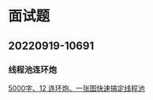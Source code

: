 
# 面试题

## 20220919-10691

### 线程池连环炮

[5000字、12 连环炮、一张图快速搞定线程池](https://zhuanlan.zhihu.com/p/363289938)





